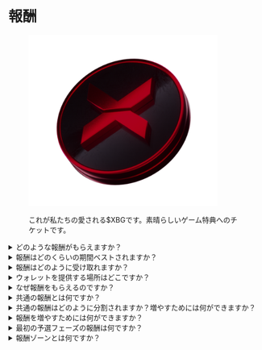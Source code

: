# 報酬

<figure><img src="../../.gitbook/assets/XBG_Coin_new.png" alt="" width="375"><figcaption><p>これが私たちの愛される$XBGです。素晴らしいゲーム特典へのチケットです。</p></figcaption></figure>

<details>

<summary>どのような報酬がもらえますか？</summary>

あなたのポイント総数と達成された共通の目標に基づいて、$XBGトークンで個別の報酬と共通の報酬を受け取ることができます。すべての報酬は[ベスト](rewards-test.md#how-long-are-rewards-vested)されます。



![](../../.gitbook/assets/Rewards.png)

</details>

<details>

<summary>報酬はどのくらいの期間ベストされますか？</summary>



</details>

<details>

<summary>報酬はどのように受け取れますか？</summary>

予選またはシーズンの終了時に、コンテスト終了後の最終順位に基づいて、報酬は提供されたウォレットに送信されます。注意：すべての報酬は[ベスト](rewards-test.md#how-long-are-rewards-vested)されます。

</details>

<details>

<summary>ウォレットを提供する場所はどこですか？</summary>



</details>

<details>

<summary>なぜ報酬をもらえるのですか？</summary>

XBorgコミュニティの拡大と$XBGトークンのプロモーションへの積極的な参加と貢献に対する感謝の印として、報酬を提供しています。

</details>

<details>

<summary>共通の報酬とは何ですか？</summary>

共通の報酬は、参加者の共同の努力に対する感謝の表れであり、シーズン中のマイルストーンの達成によって報酬が増加します。シーズン終了時の順位に応じて、共通のプールから追加の報酬を受け取ることができます。

</details>

<details>

<summary>共通の報酬はどのように分割されますか？増やすためには何ができますか？</summary>

共通の報酬の分割は、あなたの順位によって決まり、共通のマイルストーンの達成やフラッシュアクションの完了によって共同で増加することができます。詳細については、[ルール](rules-test.md)を参照してください。

</details>

<details>

<summary>報酬を増やすためには何ができますか？</summary>

報酬を最大化する最良の方法は、一貫性とウイルス性を組み合わせることです。あなたのリーチが大きければ、リーダーボードでより高い順位を獲得することができます。

</details>

<details>

<summary>最初の予選フェーズの報酬は何ですか？</summary>

最初の予選フェーズでは、報酬の合計は最大で100k XBGであり、一部は共通の目標の成功に関連しています。

</details>

<details>

<summary>報酬ゾーンとは何ですか？</summary>



</details>